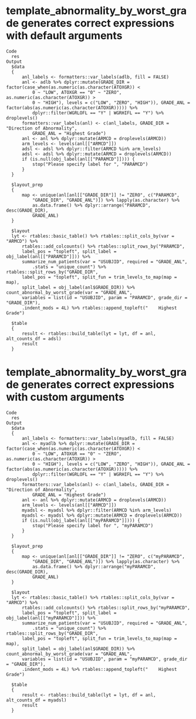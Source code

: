 # template_abnormality_by_worst_grade generates correct expressions with default arguments

    Code
      res
    Output
      $data
      {
          anl_labels <- formatters::var_labels(adlb, fill = FALSE)
          anl <- adlb %>% dplyr::mutate(GRADE_DIR = factor(case_when(as.numeric(as.character(ATOXGR)) < 
              0 ~ "LOW", ATOXGR == "0" ~ "ZERO", as.numeric(as.character(ATOXGR)) > 
              0 ~ "HIGH"), levels = c("LOW", "ZERO", "HIGH")), GRADE_ANL = factor(abs(as.numeric(as.character(ATOXGR))))) %>% 
              dplyr::filter(WGRLOFL == "Y" | WGRHIFL == "Y") %>% droplevels()
          formatters::var_labels(anl) <- c(anl_labels, GRADE_DIR = "Direction of Abnormality", 
              GRADE_ANL = "Highest Grade")
          anl <- anl %>% dplyr::mutate(ARMCD = droplevels(ARMCD))
          arm_levels <- levels(anl[["ARMCD"]])
          adsl <- adsl %>% dplyr::filter(ARMCD %in% arm_levels)
          adsl <- adsl %>% dplyr::mutate(ARMCD = droplevels(ARMCD))
          if (is.null(obj_label(anl[["PARAMCD"]]))) {
              stop("Please specify label for ", "PARAMCD")
          }
      }
      
      $layout_prep
      {
          map <- unique(anl[anl[["GRADE_DIR"]] != "ZERO", c("PARAMCD", 
              "GRADE_DIR", "GRADE_ANL")]) %>% lapply(as.character) %>% 
              as.data.frame() %>% dplyr::arrange("PARAMCD", desc(GRADE_DIR), 
              GRADE_ANL)
      }
      
      $layout
      lyt <- rtables::basic_table() %>% rtables::split_cols_by(var = "ARMCD") %>% 
          rtables::add_colcounts() %>% rtables::split_rows_by("PARAMCD", 
          label_pos = "topleft", split_label = obj_label(anl[["PARAMCD"]])) %>% 
          summarize_num_patients(var = "USUBJID", required = "GRADE_ANL", 
              .stats = "unique_count") %>% rtables::split_rows_by("GRADE_DIR", 
          label_pos = "topleft", split_fun = trim_levels_to_map(map = map), 
          split_label = obj_label(anl$GRADE_DIR)) %>% count_abnormal_by_worst_grade(var = "GRADE_ANL", 
          variables = list(id = "USUBJID", param = "PARAMCD", grade_dir = "GRADE_DIR"), 
          .indent_mods = 4L) %>% rtables::append_topleft("    Highest Grade")
      
      $table
      {
          result <- rtables::build_table(lyt = lyt, df = anl, alt_counts_df = adsl)
          result
      }
      

# template_abnormality_by_worst_grade generates correct expressions with custom arguments

    Code
      res
    Output
      $data
      {
          anl_labels <- formatters::var_labels(myadlb, fill = FALSE)
          anl <- myadlb %>% dplyr::mutate(GRADE_DIR = factor(case_when(as.numeric(as.character(ATOXGR)) < 
              0 ~ "LOW", ATOXGR == "0" ~ "ZERO", as.numeric(as.character(ATOXGR)) > 
              0 ~ "HIGH"), levels = c("LOW", "ZERO", "HIGH")), GRADE_ANL = factor(abs(as.numeric(as.character(ATOXGR))))) %>% 
              dplyr::filter(WGRLOFL == "Y" | WGRHIFL == "Y") %>% droplevels()
          formatters::var_labels(anl) <- c(anl_labels, GRADE_DIR = "Direction of Abnormality", 
              GRADE_ANL = "Highest Grade")
          anl <- anl %>% dplyr::mutate(ARMCD = droplevels(ARMCD))
          arm_levels <- levels(anl[["ARMCD"]])
          myadsl <- myadsl %>% dplyr::filter(ARMCD %in% arm_levels)
          myadsl <- myadsl %>% dplyr::mutate(ARMCD = droplevels(ARMCD))
          if (is.null(obj_label(anl[["myPARAMCD"]]))) {
              stop("Please specify label for ", "myPARAMCD")
          }
      }
      
      $layout_prep
      {
          map <- unique(anl[anl[["GRADE_DIR"]] != "ZERO", c("myPARAMCD", 
              "GRADE_DIR", "GRADE_ANL")]) %>% lapply(as.character) %>% 
              as.data.frame() %>% dplyr::arrange("myPARAMCD", desc(GRADE_DIR), 
              GRADE_ANL)
      }
      
      $layout
      lyt <- rtables::basic_table() %>% rtables::split_cols_by(var = "ARMCD") %>% 
          rtables::add_colcounts() %>% rtables::split_rows_by("myPARAMCD", 
          label_pos = "topleft", split_label = obj_label(anl[["myPARAMCD"]])) %>% 
          summarize_num_patients(var = "USUBJID", required = "GRADE_ANL", 
              .stats = "unique_count") %>% rtables::split_rows_by("GRADE_DIR", 
          label_pos = "topleft", split_fun = trim_levels_to_map(map = map), 
          split_label = obj_label(anl$GRADE_DIR)) %>% count_abnormal_by_worst_grade(var = "GRADE_ANL", 
          variables = list(id = "USUBJID", param = "myPARAMCD", grade_dir = "GRADE_DIR"), 
          .indent_mods = 4L) %>% rtables::append_topleft("    Highest Grade")
      
      $table
      {
          result <- rtables::build_table(lyt = lyt, df = anl, alt_counts_df = myadsl)
          result
      }
      

